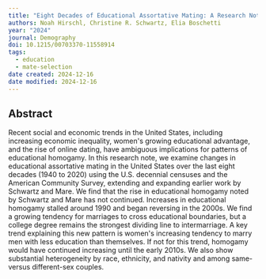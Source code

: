 ```yaml
---
title: "Eight Decades of Educational Assortative Mating: A Research Note"
authors: Noah Hirschl, Christine R. Schwartz, Elia Boschetti
year: "2024"
journal: Demography
doi: 10.1215/00703370-11558914
tags:
  - education
  - mate-selection
date created: 2024-12-16
date modified: 2024-12-16
---
```


## Abstract

Recent social and economic trends in the United States, including increasing economic inequality, women's growing educational advantage, and the rise of online dating, have ambiguous implications for patterns of educational homogamy. In this research note, we examine changes in educational assortative mating in the United States over the last eight decades (1940 to 2020) using the U.S. decennial censuses and the American Community Survey, extending and expanding earlier work by Schwartz and Mare. We find that the rise in educational homogamy noted by Schwartz and Mare has not continued. Increases in educational homogamy stalled around 1990 and began reversing in the 2000s. We find a growing tendency for marriages to cross educational boundaries, but a college degree remains the strongest dividing line to intermarriage. A key trend explaining this new pattern is women's increasing tendency to marry men with less education than themselves. If not for this trend, homogamy would have continued increasing until the early 2010s. We also show substantial heterogeneity by race, ethnicity, and nativity and among same- versus different-sex couples.

